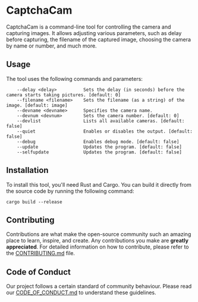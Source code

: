# CaptchaCam

CaptchaCam is a command-line tool for controlling the camera and capturing images. It allows adjusting various parameters, such as delay before capturing, the filename of the captured image, choosing the camera by name or number, and much more.

## Usage

The tool uses the following commands and parameters:

```shell
    --delay <delay>          Sets the delay (in seconds) before the camera starts taking pictures. [default: 0]
    --filename <filename>    Sets the filename (as a string) of the image. [default: image]
    --devname <devname>      Specifies the camera name.
    --devnum <devnum>        Sets the camera number. [default: 0]
    --devlist                Lists all available cameras. [default: false]
    --quiet                  Enables or disables the output. [default: false]
    --debug                  Enables debug mode. [default: false]
    --update                 Updates the program. [default: false]
    --selfupdate             Updates the program. [default: false]
```

## Installation

To install this tool, you'll need Rust and Cargo. You can build it directly from the source code by running the following command:

```shell
cargo build --release
```

## Contributing

Contributions are what make the open-source community such an amazing place to learn, inspire, and create. Any contributions you make are **greatly appreciated**. For detailed information on how to contribute, please refer to the [CONTRIBUTING.md](CONTRIBUTING.md) file.

## Code of Conduct

Our project follows a certain standard of community behaviour. Please read our [CODE_OF_CONDUCT.md](CODE_OF_CONDUCT.md) to understand these guidelines.
